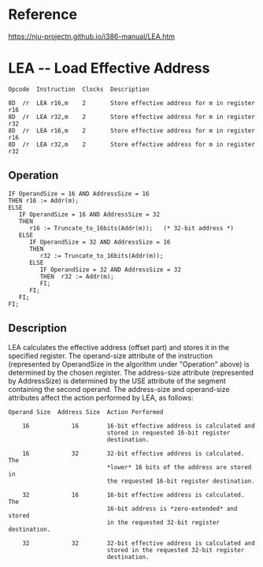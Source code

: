 # Reference

https://nju-projectn.github.io/i386-manual/LEA.htm

# 

# LEA -- Load Effective Address

```
Opcode  Instruction  Clocks  Description

8D  /r  LEA r16,m    2       Store effective address for m in register r16
8D  /r  LEA r32,m    2       Store effective address for m in register r32
8D  /r  LEA r16,m    2       Store effective address for m in register r16
8D  /r  LEA r32,m    2       Store effective address for m in register r32
```

## Operation

```
IF OperandSize = 16 AND AddressSize = 16
THEN r16 := Addr(m);
ELSE
   IF OperandSize = 16 AND AddressSize = 32
   THEN
      r16 := Truncate_to_16bits(Addr(m));   (* 32-bit address *)
   ELSE
      IF OperandSize = 32 AND AddressSize = 16
      THEN
         r32 := Truncate_to_16bits(Addr(m));
      ELSE
         IF OperandSize = 32 AND AddressSize = 32
         THEN  r32 := Addr(m);
         FI;
      FI;
   FI;
FI;
```

## Description

LEA calculates the effective address (offset part) and stores it in the specified register. The operand-size attribute of the instruction (represented by OperandSize in the algorithm under "Operation" above) is determined by the chosen register. The address-size attribute (represented by AddressSize) is determined by the USE attribute of the segment containing the second operand. The address-size and operand-size attributes affect the action performed by LEA, as follows:



```
Operand Size  Address Size  Action Performed

    16            16        16-bit effective address is calculated and
                            stored in requested 16-bit register
                            destination.

    16            32        32-bit effective address is calculated. The
                            *lower* 16 bits of the address are stored in
                            the requested 16-bit register destination.

    32            16        16-bit effective address is calculated. The
                            16-bit address is *zero-extended* and stored
                            in the requested 32-bit register destination.

    32            32        32-bit effective address is calculated and
                            stored in the requested 32-bit register
                            destination.
```
